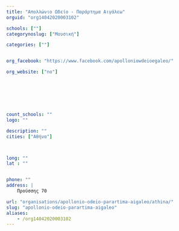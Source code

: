 ```yaml
---
title: "Απολλώνιο Ωδείο - Παράρτημα Αιγάλεω"
orguid: "org14042020003102"

schools: [""]
categorynoslug: ["Μουσική"]

categories: [""]


org_facebook: "https://www.facebook.com/apolloniowdeioegaleo/"

org_website: ["no"]







count_schools: ""
logo: ""

description: ""
cities: ["Αθήνα"]



long: ""
lat : ""


phone: ""
address: |
    Προύσσης 70

url: "organisations/apollonio-odeio-parartima-aigaleo/athina/"
slug: "apollonio-odeio-parartima-aigaleo"
aliases:
    - /org14042020003102
---
```



